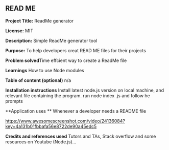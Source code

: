   ## READ ME ##

**Project Title:** ReadMe generator

**License:** MIT

**Description:** Simple ReadMe generator tool

**Purpose:** To help developers creat READ ME files for their projects

**Problem solved**Time effcient way to create a ReadMe file

**Learnings** How to use Node modules

**Table of content (optional)** n/a

**Installation instructions** Install latest node.js version on local machine, and relevant file containing the program. run node index .js and follow he prompts

**Application uses ** Whenever a developer needs a README file 

https://www.awesomescreenshot.com/video/24136084?key=4a131b01fbbafa56e8722de90a45edc5

**Credits and references used** Tutors and TAs, Stack overflow and some resources on Youtube (Node.js)...
